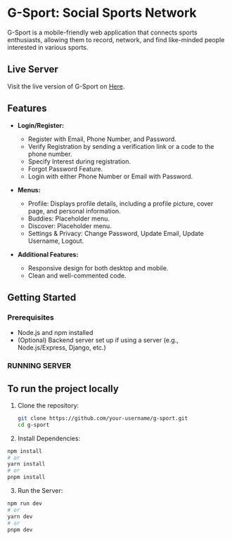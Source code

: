 # G-Sport: Social Sports Network

G-Sport is a mobile-friendly web application that connects sports enthusiasts, allowing them to record, network, and find like-minded people interested in various sports.

## Live Server

Visit the live version of G-Sport on [Here](https://g-sport.vercel.app/).


## Features

- **Login/Register:**
  - Register with Email, Phone Number, and Password.
  - Verify Registration by sending a verification link or a code to the phone number.
  - Specify Interest during registration.
  - Forgot Password Feature.
  - Login with either Phone Number or Email with Password.

- **Menus:**
  - Profile: Displays profile details, including a profile picture, cover page, and personal information.
  - Buddies: Placeholder menu.
  - Discover: Placeholder menu.
  - Settings & Privacy: Change Password, Update Email, Update Username, Logout.

- **Additional Features:**
  - Responsive design for both desktop and mobile.
  - Clean and well-commented code.
  

## Getting Started

### Prerequisites

- Node.js and npm installed
- (Optional) Backend server set up if using a server (e.g., Node.js/Express, Django, etc.)

### RUNNING SERVER
## To run the project locally

1. Clone the repository:

   ```bash
   git clone https://github.com/your-username/g-sport.git
   cd g-sport

2. Install Dependencies:   
```bash
npm install
# or
yarn install
# or
pnpm install
```

3. Run the Server:
```bash
npm run dev
# or
yarn dev
# or
pnpm dev
```
   
